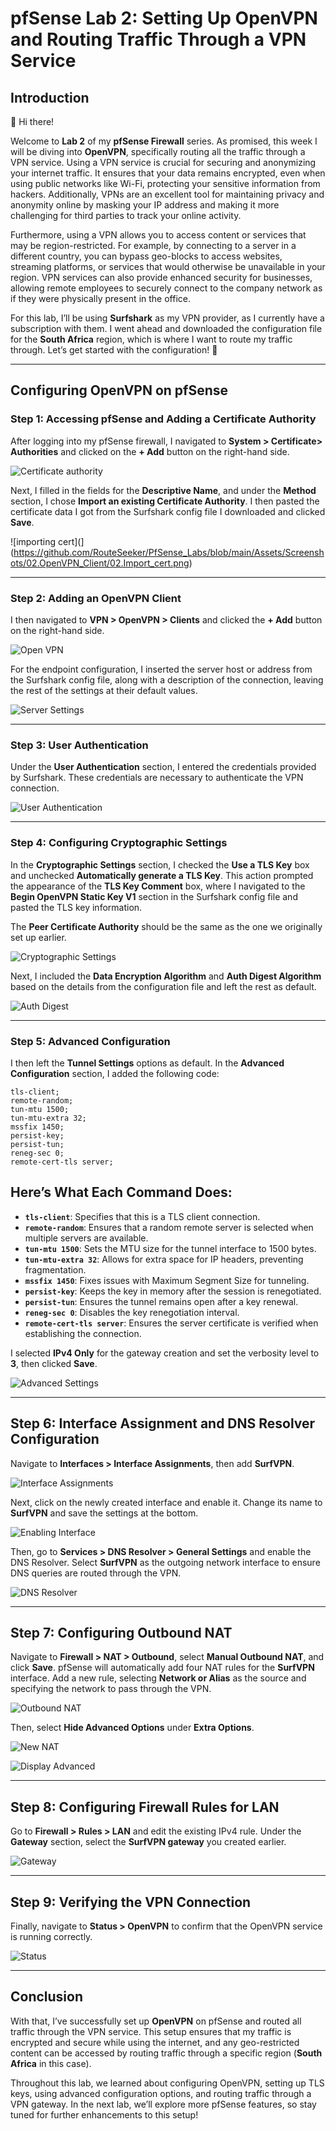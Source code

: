 # pfSense Lab 2: Setting Up OpenVPN and Routing Traffic Through a VPN Service

## Introduction  
👋 Hi there!  

Welcome to **Lab 2** of my **pfSense Firewall** series. As promised, this week I will be diving into **OpenVPN**, specifically routing all the traffic through a VPN service. Using a VPN service is crucial for securing and anonymizing your internet traffic. It ensures that your data remains encrypted, even when using public networks like Wi-Fi, protecting your sensitive information from hackers. Additionally, VPNs are an excellent tool for maintaining privacy and anonymity online by masking your IP address and making it more challenging for third parties to track your online activity.

Furthermore, using a VPN allows you to access content or services that may be region-restricted. For example, by connecting to a server in a different country, you can bypass geo-blocks to access websites, streaming platforms, or services that would otherwise be unavailable in your region. VPN services can also provide enhanced security for businesses, allowing remote employees to securely connect to the company network as if they were physically present in the office.

For this lab, I’ll be using **Surfshark** as my VPN provider, as I currently have a subscription with them. I went ahead and downloaded the configuration file for the **South Africa** region, which is where I want to route my traffic through. Let’s get started with the configuration! 🚀  

---

## Configuring OpenVPN on pfSense  

### Step 1: Accessing pfSense and Adding a Certificate Authority  
After logging into my pfSense firewall, I navigated to **System > Certificate> Authorities** and clicked on the **+ Add** button on the right-hand side.  

![Certificate authority](https://github.com/RouteSeeker/PfSense_Labs/blob/main/Assets/Screenshots/02.OpenVPN_Client/01.Certificate_authorities.png) 

Next, I filled in the fields for the **Descriptive Name**, and under the **Method** section, I chose **Import an existing Certificate Authority**. I then pasted the certificate data I got from the Surfshark config file I downloaded and clicked **Save**.

![importing cert](](https://github.com/RouteSeeker/PfSense_Labs/blob/main/Assets/Screenshots/02.OpenVPN_Client/02.Import_cert.png)

---

### Step 2: Adding an OpenVPN Client  
I then navigated to **VPN > OpenVPN > Clients** and clicked the **+ Add** button on the right-hand side.  

![Open VPN](https://github.com/RouteSeeker/PfSense_Labs/blob/main/Assets/Screenshots/02.OpenVPN_Client/04.Add_VPN_Client.png) 

For the endpoint configuration, I inserted the server host or address from the Surfshark config file, along with a description of the connection, leaving the rest of the settings at their default values.

![Server Settings](https://github.com/RouteSeeker/PfSense_Labs/blob/main/Assets/Screenshots/02.OpenVPN_Client/05.Server_settings.png) 

---

### Step 3: User Authentication  
Under the **User Authentication** section, I entered the credentials provided by Surfshark. These credentials are necessary to authenticate the VPN connection.

![User Authentication](https://github.com/RouteSeeker/PfSense_Labs/blob/main/Assets/Screenshots/02.OpenVPN_Client/06.User_Authentication.png)  

---

### Step 4: Configuring Cryptographic Settings  
In the **Cryptographic Settings** section, I checked the **Use a TLS Key** box and unchecked **Automatically generate a TLS Key**. This action prompted the appearance of the **TLS Key Comment** box, where I navigated to the **Begin OpenVPN Static Key V1** section in the Surfshark config file and pasted the TLS key information.

The **Peer Certificate Authority** should be the same as the one we originally set up earlier.  

![Cryptographic Settings](https://github.com/RouteSeeker/PfSense_Labs/blob/main/Assets/Screenshots/02.OpenVPN_Client/07.Cryptographic_Settings.png)  

Next, I included the **Data Encryption Algorithm** and **Auth Digest Algorithm** based on the details from the configuration file and left the rest as default.

![Auth Digest](https://github.com/RouteSeeker/PfSense_Labs/blob/main/Assets/Screenshots/02.OpenVPN_Client/08.Auth_Digest_Algorithm.png) 

---

### Step 5: Advanced Configuration  
I then left the **Tunnel Settings** options as default. In the **Advanced Configuration** section, I added the following code:

```
tls-client;
remote-random;
tun-mtu 1500;
tun-mtu-extra 32;
mssfix 1450;
persist-key;
persist-tun;
reneg-sec 0;
remote-cert-tls server;
```
## Here’s What Each Command Does:

- **`tls-client`**: Specifies that this is a TLS client connection.  
- **`remote-random`**: Ensures that a random remote server is selected when multiple servers are available.  
- **`tun-mtu 1500`**: Sets the MTU size for the tunnel interface to 1500 bytes.  
- **`tun-mtu-extra 32`**: Allows for extra space for IP headers, preventing fragmentation.  
- **`mssfix 1450`**: Fixes issues with Maximum Segment Size for tunneling.  
- **`persist-key`**: Keeps the key in memory after the session is renegotiated.  
- **`persist-tun`**: Ensures the tunnel remains open after a key renewal.  
- **`reneg-sec 0`**: Disables the key renegotiation interval.  
- **`remote-cert-tls server`**: Ensures the server certificate is verified when establishing the connection.  

I selected **IPv4 Only** for the gateway creation and set the verbosity level to **3**, then clicked **Save**.  

![Advanced Settings](https://github.com/RouteSeeker/PfSense_Labs/blob/main/Assets/Screenshots/02.OpenVPN_Client/09.Advanced_settings.png) 

---

## Step 6: Interface Assignment and DNS Resolver Configuration  

Navigate to **Interfaces > Interface Assignments**, then add **SurfVPN**.  

![Interface Assignments](https://github.com/RouteSeeker/PfSense_Labs/blob/main/Assets/Screenshots/02.OpenVPN_Client/11.Interface_assignments.png)  

Next, click on the newly created interface and enable it. Change its name to **SurfVPN** and save the settings at the bottom.  

![Enabling Interface](https://github.com/RouteSeeker/PfSense_Labs/blob/main/Assets/Screenshots/02.OpenVPN_Client/12.Enabling_Interface.png)

Then, go to **Services > DNS Resolver > General Settings** and enable the DNS Resolver. Select **SurfVPN** as the outgoing network interface to ensure DNS queries are routed through the VPN.  

![DNS Resolver](https://github.com/RouteSeeker/PfSense_Labs/blob/main/Assets/Screenshots/02.OpenVPN_Client/13.DNS_Resolver.png) 

---

## Step 7: Configuring Outbound NAT  

Navigate to **Firewall > NAT > Outbound**, select **Manual Outbound NAT**, and click **Save**. pfSense will automatically add four NAT rules for the **SurfVPN** interface. Add a new rule, selecting **Network or Alias** as the source and specifying the network to pass through the VPN.  

![Outbound NAT](https://github.com/RouteSeeker/PfSense_Labs/blob/main/Assets/Screenshots/02.OpenVPN_Client/14.Outbound_NAT.png)

Then, select **Hide Advanced Options** under **Extra Options**.  

![New NAT](https://github.com/RouteSeeker/PfSense_Labs/blob/main/Assets/Screenshots/02.OpenVPN_Client/15.New_NAT.png) 

![Display Advanced](https://github.com/RouteSeeker/PfSense_Labs/blob/main/Assets/Screenshots/02.OpenVPN_Client/16.Display_Advanced.png)

---

## Step 8: Configuring Firewall Rules for LAN  

Go to **Firewall > Rules > LAN** and edit the existing IPv4 rule. Under the **Gateway** section, select the **SurfVPN gateway** you created earlier.  

![Gateway](https://github.com/RouteSeeker/PfSense_Labs/blob/main/Assets/Screenshots/02.OpenVPN_Client/17.Gateway.png)

---

## Step 9: Verifying the VPN Connection  

Finally, navigate to **Status > OpenVPN** to confirm that the OpenVPN service is running correctly.  

![Status](https://github.com/RouteSeeker/PfSense_Labs/blob/main/Assets/Screenshots/02.OpenVPN_Client/18.OpenVPN_Status.png)

---

## Conclusion  

With that, I’ve successfully set up **OpenVPN** on pfSense and routed all traffic through the VPN service. This setup ensures that my traffic is encrypted and secure while using the internet, and any geo-restricted content can be accessed by routing traffic through a specific region (**South Africa** in this case).  

Throughout this lab, we learned about configuring OpenVPN, setting up TLS keys, using advanced configuration options, and routing traffic through a VPN gateway. In the next lab, we’ll explore more pfSense features, so stay tuned for further enhancements to this setup!  
